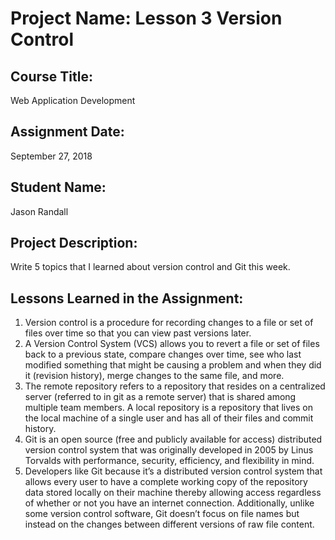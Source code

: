 # Project Name:  Lesson 3 Version Control


## Course Title:
Web Application Development

## Assignment Date:  
September 27, 2018

## Student Name:  
Jason Randall

## Project Description:
Write 5 topics that I learned about version control and Git this week.

## Lessons Learned in the Assignment:
1. Version control is a procedure for recording changes to a file or set of files over time so that you can view past versions later.
2. A Version Control System (VCS) allows you to revert a file or set of files back to a previous state, compare changes over time, see who last modified something that might be causing a problem and when they did it (revision history), merge changes to the same file, and more.
3. The remote repository refers to a repository that resides on a centralized server (referred to in git as a remote server) that is shared among multiple team members. A local repository is a repository that lives on the local machine of a single user and has all of their files and commit history. 
4. Git is an open source (free and publicly available for access) distributed version control system that was originally developed in 2005 by Linus Torvalds with performance, security, efficiency, and flexibility in mind.
5. Developers like Git because it’s a distributed version control system that allows every user to have a complete working copy of the repository data stored locally on their machine thereby allowing access regardless of whether or not you have an internet connection. Additionally, unlike some version control software, Git doesn’t focus on file names but instead on the changes between different versions of raw file content.

